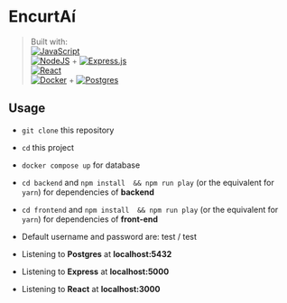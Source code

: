 # EncurtAí 

> Built with:<br />
> [![JavaScript](https://img.shields.io/badge/javascript-%23323330.svg?style=flat&logo=javascript&logoColor=%23F7DF1E)](#)<br />
> [![NodeJS](https://img.shields.io/badge/node.js-6DA55F?style=flat&logo=node.js&logoColor=white)](#) + [![Express.js](https://img.shields.io/badge/express.js-%23404d59.svg?style=flat&logo=express&logoColor=%2361DAFB)](#)<br />
> [![React](https://img.shields.io/badge/react-%2320232a.svg?style=flat&logo=react&logoColor=%2361DAFB)](#)<br />
> [![Docker](https://img.shields.io/badge/docker-%230db7ed.svg?style=flat&logo=docker&logoColor=white)](#) + [![Postgres](https://img.shields.io/badge/postgres-%23316192.svg?style=flat&logo=postgresql&logoColor=white)](#)<br />

## Usage

- `git clone` this repository
- `cd` this project
- `docker compose up` for database
- `cd backend` and `npm install  && npm run play` (or the equivalent for `yarn`) for dependencies of **backend**
- `cd frontend` and `npm install  && npm run play`  (or the equivalent for `yarn`) for dependencies of **front-end**

- Default username and password are: test / test

- Listening to **Postgres** at **localhost:5432**  
- Listening to **Express** at **localhost:5000**  
- Listening to **React** at **localhost:3000**  
